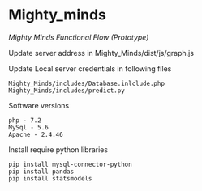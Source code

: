 # Mighty_minds
*Mighty Minds Functional Flow (Prototype)*

Update server address in Mighty_Minds/dist/js/graph.js

Update Local server credentials in following files

    Mighty_Minds/includes/Database.inlclude.php
    Mighty_Minds/includes/predict.py
    
Software versions

    php - 7.2
    MySql - 5.6
    Apache - 2.4.46
    
Install require python libraries

    pip install mysql-connector-python
    pip install pandas
    pip install statsmodels
